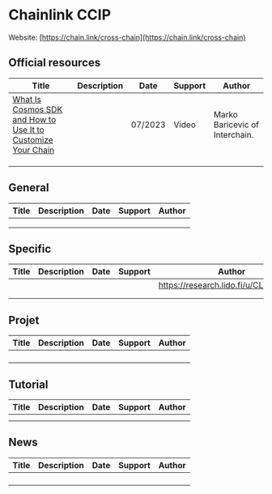 # Chainlink CCIP

Website: [https://chain.link/cross-chain](https://chain.link/cross-chain)

## Official resources

| Title                                                        | Description | Date    | Support | Author                         |
| ------------------------------------------------------------ | ----------- | ------- | ------- | ------------------------------ |
| [What Is Cosmos SDK and How to Use It to Customize Your Chain](https://www.youtube.com/watch?v=1_ottIKPfI4) |             | 07/2023 | Video   | Marko Baricevic of Interchain. |
|                                                              |             |         |         |                                |
|                                                              |             |         |         |                                |
|                                                              |             |         |         |                                |

## General

| Title | Description | Date | Support | Author |
| ----- | ----------- | ---- | ------- | ------ |
|       |             |      |         |        |
|       |             |      |         |        |
|       |             |      |         |        |

## Specific

| Title | Description | Date | Support | Author                                  |
| ----- | ----------- | ---- | ------- | --------------------------------------- |
|       |             |      |         | https://research.lido.fi/u/CLL_Michael) |
|       |             |      |         |                                         |
|       |             |      |         |                                         |



## Projet

| Title | Description | Date | Support | Author |
| ----- | ----------- | ---- | ------- | ------ |
|       |             |      |         |        |
|       |             |      |         |        |
|       |             |      |         |        |
|       |             |      |         |        |



## Tutorial

| Title | Description | Date | Support | Author |
| ----- | ----------- | ---- | ------- | ------ |
|       |             |      |         |        |
|       |             |      |         |        |

## News

| Title | Description | Date | Support | Author |
| ----- | ----------- | ---- | ------- | ------ |
|       |             |      |         |        |
|       |             |      |         |        |
|       |             |      |         |        |
|       |             |      |         |        |

